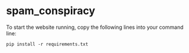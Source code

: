 # spam_conspiracy
To start the website running, copy the following lines into your command line:

`pip install -r requirements.txt`